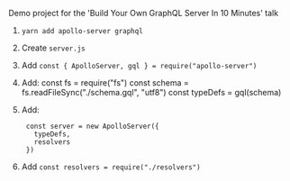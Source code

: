 Demo project for the 'Build Your Own GraphQL Server In 10 Minutes' talk

1. `yarn add apollo-server graphql`
2. Create `server.js`
3. Add `const { ApolloServer, gql } = require("apollo-server")`
4. Add:
        const fs = require("fs")
        const schema = fs.readFileSync("./schema.gql", "utf8")
        const typeDefs = gql(schema)

5. Add:

        const server = new ApolloServer({
          typeDefs,
          resolvers
        })

6. Add `const resolvers = require("./resolvers")`